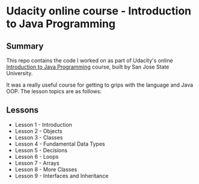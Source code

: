 # Udacity online course - Introduction to Java Programming

## Summary

This repo contains the code I worked on as part of Udacity's online [Introduction to Java Programming](https://www.udacity.com/course/intro-to-java-programming--cs046) course, built by San Jose State University.

It was a really useful course for getting to grips with the language and Java OOP. The lesson topics are as follows:

## Lessons

- Lesson 1 - Introduction
- Lesson 2 - Objects
- Lesson 3 - Classes
- Lesson 4 - Fundamental Data Types
- Lesson 5 - Decisions
- Lesson 6 - Loops
- Lesson 7 - Arrays
- Lesson 8 - More Classes
- Lesson 9 - Interfaces and Inheritance
